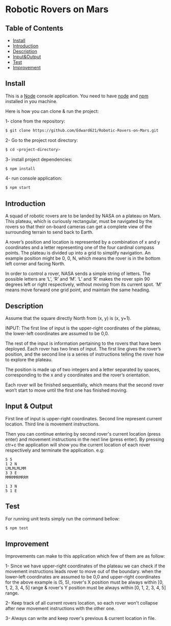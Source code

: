 # Robotic Rovers on Mars

## Table of Contents

- [Install](#install)
- [Introduction](#introduction)
- [Description](#description)
- [Input&Output](#inputoutput)
- [Test](#test)
- [Improvement](#improvement)


## Install

This is a [Node](https://nodejs.org/en/) console application.
You need to have [node](https://nodejs.org/en/download/) and [npm](https://docs.npmjs.com/) installed in you machine.

Here is how you can clone & run the project:

1- clone from the repository:

```sh
$ git clone https://github.com/Edward621/Robotic-Rovers-on-Mars.git
```

2- Go to the project root directory:

```sh
$ cd <project-directory>
```

3- install project dependencies:

```sh
$ npm install
```

4- run console application:

```sh
$ npm start
```


## Introduction

A squad of robotic rovers are to be landed by NASA on a plateau on Mars. This plateau, which is curiously rectangular, must be navigated by the rovers so that their on-board cameras can get a complete view of the surrounding terrain to send back to Earth.

A rover’s position and location is represented by a combination of x and y coordinates and a letter representing one of the four cardinal compass points. The plateau is divided up into a grid to simplify navigation. An example position might be 0, 0, N, which means the rover is in the bottom left corner and facing North.

In order to control a rover, NASA sends a simple string of letters. The possible letters are ‘L’, ‘R’ and ‘M’. ‘L’ and ‘R’ makes the rover spin 90 degrees left or right respectively, without moving from its current spot. ‘M’ means move forward one grid point, and maintain the same heading.


## Description

Assume that the square directly North from (x, y) is (x, y+1).

INPUT: The first line of input is the upper-right coordinates of the plateau, the lower-left coordinates are assumed to be 0,0.

The rest of the input is information pertaining to the rovers that have been deployed. Each rover has two lines of input. The first line gives the rover’s position, and the second line is a series of instructions telling the rover how to explore the plateau.

The position is made up of two integers and a letter separated by spaces, corresponding to the x and y coordinates and the rover’s orientation.

Each rover will be finished sequentially, which means that the second rover won’t start to move until the first one has finished moving.


## Input & Output

First line of input is upper-right coordinates.
Second line represent current location.
Third line is movement instructions.

Then you can continue entering by second rover's current location (press enter) and movement instructions in the next line (press enter).
By pressing ctr+c the application will show you the current location of each rover respectively and terminate the application.
e.g:

```Input
5 5
1 2 N
LMLMLMLMM
3 3 E
MMRMMRMRRM
```

```Output
1 3 N
5 1 E
```


## Test

For running unit tests simply run the command bellow:
```sh
$ npm test
```


## Improvement
Improvements can make to this application which few of them are as follow:

1- Since we have upper-right coordinates of the plateau we can check if the movement instructions leads rover to move out of the boundary.
when the lower-left coordinates are assumed to be 0,0 and upper-right coordinates for the above example is (5, 5), rover's X position must be always within [0, 1, 2, 3, 4, 5] range & rover's Y position must be always within [0, 1, 2, 3, 4, 5] range.

2- Keep track of all current rovers location, so each rover won't collapse after new movement instructions with the other one.

3- Always can write and keep rover's previous & current location in file.
